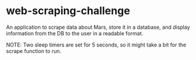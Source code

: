 # web-scraping-challenge
An application to scrape data about Mars, store it in a database, and display information from the DB to the user in a readable format. 

NOTE: Two sleep timers are set for 5 seconds, so it might take a bit for the scrape function to run.